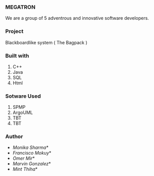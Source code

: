 
### MEGATRON
We are a group of 5 adventrous and innovative software developers.

### Project
Blackboardlike system ( The Bagpack )

### Built with
1. C++
2. Java
3. SQL
4. Html

### Sotware Used
1. SPMP
2. ArgoUML
3. TBT
4. TBT

### Author
* *Monika Sharma**
* *Francisco Mokuy**
* *Omer Mir**
* *Marvin Gonzalez**
* *Mint Thiha**
